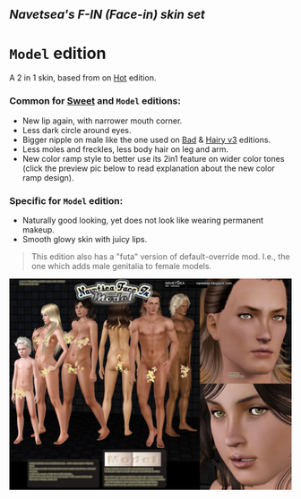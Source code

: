 ## _Navetsea's F-IN (Face-in) skin set_
# `Model` edition

A 2 in 1 skin, based from on [Hot](/mods/17%20Hot) edition.

### Common for [Sweet](/mods/19%20Sweet) and `Model` editions:

- New lip again, with narrower mouth corner.
- Less dark circle around eyes.
- Bigger nipple on male like the one used on [Bad](/mods/18.1%20Bad) & [Hairy v3](/mods/18.2%20Hairy%20v3) editions.
- Less moles and freckles, less body hair on leg and arm.
- New color ramp style to better use its 2in1 feature on wider color tones (click the preview pic below to read explanation about the new color ramp design).

### Specific for `Model` edition:

- Naturally good looking, yet does not look like wearing permanent makeup.
- Smooth glowy skin with juicy lips.

> This edition also has a "futa" version of default-override mod. I.e., the one which adds male genitalia to female models.

![Model](/preview-images/20%20Model.jpg)
